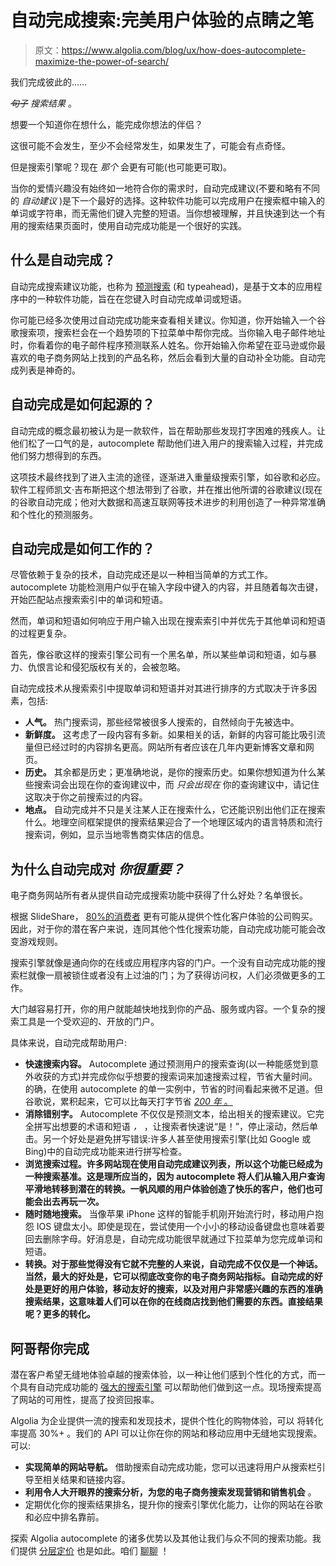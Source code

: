 # 自动完成搜索:完美用户体验的点睛之笔

> 原文：<https://www.algolia.com/blog/ux/how-does-autocomplete-maximize-the-power-of-search/>

我们完成彼此的……

*~~句子~~* *搜索结果* 。

想要一个知道你在想什么，能完成你想法的伴侣？

这很可能不会发生，至少不会经常发生，如果发生了，可能会有点奇怪。

但是搜索引擎呢？现在 *那个* 会更有可能(也可能更可取)。

当你的爱情兴趣没有始终如一地符合你的需求时，自动完成建议(不要和略有不同的 *自动建议* )是下一个最好的选择。这种软件功能可以完成用户在搜索框中输入的单词或字符串，而无需他们键入完整的短语。当你想被理解，并且快速到达一个有用的搜索结果页面时，使用自动完成功能是一个很好的实践。

## [](#what-is-autocomplete)**什么是自动完成？**

自动完成搜索建议功能，也称为 [预测搜索](https://www.algolia.com/blog/ux/what-are-predictive-search-and-autocomplete/) (和 typeahead)，是基于文本的应用程序中的一种软件功能，旨在在您键入时自动完成单词或短语。

你可能已经多次使用过自动完成功能来查看相关建议。你知道，你开始输入一个谷歌搜索项，搜索栏会在一个趋势项的下拉菜单中帮你完成。当你输入电子邮件地址时，你看着你的电子邮件程序预测联系人姓名。你开始输入你希望在亚马逊或你最喜欢的电子商务网站上找到的产品名称，然后会看到大量的自动补全功能。自动完成列表是神奇的。

## [](#how-did-autocomplete-originate)**自动完成是如何起源的？**

自动完成的概念最初被认为是一款软件，旨在帮助那些发现打字困难的残疾人。让他们松了一口气的是，autocomplete 帮助他们进入用户的搜索输入过程，并完成他们努力想得到的东西。

这项技术最终找到了进入主流的途径，逐渐进入重量级搜索引擎，如谷歌和必应。软件工程师凯文·吉布斯把这个想法带到了谷歌，并在推出他所谓的谷歌建议(现在的谷歌自动完成；他对大数据和高速互联网等技术进步的利用创造了一种异常准确和个性化的预测服务。

## [](#how-does-autocomplete-work)**自动完成是如何工作的？**

尽管依赖于复杂的技术，自动完成还是以一种相当简单的方式工作。autocomplete 功能检测用户似乎在输入字段中键入的内容，并且随着每次击键，开始匹配站点搜索索引中的单词和短语。

然而，单词和短语如何响应于用户输入出现在搜索索引中并优先于其他单词和短语的过程更复杂。

首先，像谷歌这样的搜索引擎公司有一个黑名单，所以某些单词和短语，如与暴力、仇恨言论和侵犯版权有关的，会被忽略。

自动完成技术从搜索索引中提取单词和短语并对其进行排序的方式取决于许多因素，包括:

*   **人气。** 热门搜索词，那些经常被很多人搜索的，自然倾向于先被选中。
*   **新鲜度。** 这考虑了一段内容有多新。如果相关的话，新鲜的内容可能比吸引流量但已经过时的内容排名更高。网站所有者应该在几年内更新博客文章和网页。
*   **历史。** 其余都是历史；更准确地说，是你的搜索历史。如果你想知道为什么某些搜索词会出现在你的查询建议中，而 *只会出现在* 你的查询建议中，请记住这取决于你之前搜索过的内容。
*   **地点。** 自动完成并不只是关注某人正在搜索什么，它还能识别出他们正在搜索什么。地理空间框架提供的搜索结果迎合了一个地理区域内的语言特质和流行搜索词，例如，显示当地零售商实体店的信息。

## [](#why-is-autocomplete-important-for-you)**为什么自动完成对** ***你很重要？***

电子商务网站所有者从提供自动完成搜索功能中获得了什么好处？名单很长。

根据 SlideShare， [80%的消费者](https://startupbonsai.com/personalization-statistics/) 更有可能从提供个性化客户体验的公司购买。因此，对于你的潜在客户来说，连同其他个性化搜索功能，自动完成功能可能会改变游戏规则。

搜索引擎就像是通向你的在线或应用程序内容的门户。一个没有自动完成功能的搜索栏就像一扇被锁住或者没有上过油的门；为了获得访问权，人们必须做更多的工作。

大门越容易打开，你的用户就能越快地找到你的产品、服务或内容。一个复杂的搜索工具是一个受欢迎的、开放的门户。

具体来说，自动完成帮助用户:

*   **快速搜索内容。** Autocomplete 通过预测用户的搜索查询(以一种能感觉到意外收获的方式)并完成你似乎想要的搜索词来加速搜索过程，节省大量时间。的确，在使用 autocomplete 的单一实例中，节省的时间看起来微不足道。但谷歌说，累积起来，它可以比每天打字节省 [*200 年* 。](https://blog.google/products/search/how-google-autocomplete-works-search/#:~:text=Using%20autocomplete&text=How%20much%3F,of%20typing%20time%20per%20day.)
*   **消除错别字。** Autocomplete 不仅仅是预测文本，给出相关的搜索建议。它完全拼写出想要的术语和短语 *，* ，让搜索者快速说“是！”，停止滚动，然后单击。另一个好处是避免拼写错误:许多人甚至使用搜索引擎(比如 Google 或 Bing)中的自动完成功能来进行拼写检查。
*   **浏览搜索过程。许多网站现在使用自动完成建议列表，所以这个功能已经成为一种搜索基准。这是理所应当的，因为 autocomplete 将人们从输入用户查询平滑地转移到潜在的转换。一帆风顺的用户体验创造了快乐的客户，他们也可能会出去再玩一次。**
*   **随时随地搜索。** 当像苹果 iPhone 这样的智能手机刚开始流行时，移动用户抱怨 IOS 键盘太小。即使是现在，尝试使用一个小小的移动设备键盘也意味着要回去删除字母。好消息是，自动完成功能很早就通过下拉菜单为您完成单词和短语。
*   **转换。对于那些觉得没有它就不完整的人来说，自动完成不仅仅是一个神话。当然，最大的好处是，它可以彻底改变你的电子商务网站指标。自动完成的好处是更好的用户体验，移动友好的搜索，以及对用户非常感兴趣的东西的准确搜索结果，这意味着人们可以在你的在线商店找到他们需要的东西。直接结果呢？更多的转化。**

## [](#algolia-completes-you)**阿哥帮你完成**

潜在客户希望无缝地体验卓越的搜索体验，以一种让他们感到个性化的方式，而一个具有自动完成功能的 [强大的搜索引擎](https://www.algolia.com/products/search-and-discovery/hosted-search-api/) 可以帮助他们做到这一点。现场搜索提高了网站的可用性，提高了投资回报率。

Algolia 为企业提供一流的搜索和发现技术，提供个性化的购物体验，可以 将转化率提高 30%+ 。我们的 API 可以让你在你的网站和移动应用中无缝地实现搜索。可以:

*   **实现简单的网站导航。** 借助搜索自动完成功能，您可以迅速将用户从搜索栏引导至相关结果和链接内容。
*   **利用令人大开眼界的搜索分析，为您的电子商务搜索发现营销和销售机会** 。
*   定期优化你的搜索结果排名，提升你的搜索引擎优化能力，让你的网站在谷歌和必应中排名靠前。

探索 Algolia autocomplete 的诸多优势以及其他让我们与众不同的搜索功能。我们提供 [分层定价](https://www.algolia.com/pricing/) 也是如此。咱们 [聊聊](https://www.algolia.com/contactus/) ！